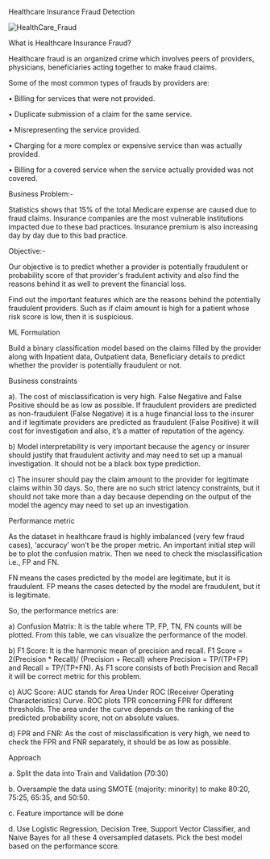 Healthcare Insurance Fraud Detection


![HealthCare_Fraud](https://github.com/abhishekshah25/Healthcare_Fraud/assets/147745895/89925f10-48c0-4691-967d-16004b7d12c0)




What is Healthcare Insurance Fraud?


Healthcare fraud is an organized crime which involves peers of providers, physicians, beneficiaries acting together to make fraud claims.

Some of the most common types of frauds by providers are: 

•	Billing for services that were not provided.

•	Duplicate submission of a claim for the same service. 

•	Misrepresenting the service provided. 

•	Charging for a more complex or expensive service than was actually provided. 

•	Billing for a covered service when the service actually provided was not covered.

Business Problem:-

Statistics shows that 15% of the total Medicare expense are caused due to fraud claims. Insurance companies are the most vulnerable institutions impacted due to these bad practices. Insurance premium is also increasing day by day due to this bad practice.

Objective:-

Our objective is to predict whether a provider is potentially fraudulent or probability score of that provider's fradulent activity and also find the reasons behind it as well to prevent the financial loss.

Find out the important features which are the reasons behind the potentially fraudulent providers. Such as if claim amount is high for a patient whose risk score is low, then it is suspicious.

ML Formulation

Build a binary classification model based on the claims filled by the provider along with Inpatient data, Outpatient data, Beneficiary details to predict whether the provider is potentially fraudulent or not.

Business constraints

a).	The cost of misclassification is very high. False Negative and False Positive should be as low as possible. If fraudulent providers are predicted as non-fraudulent (False Negative) it is a huge financial loss to the insurer and if legitimate providers are predicted as fraudulent (False Positive) it will cost for investigation and also, it’s a matter of reputation of the agency.

b)	Model interpretability is very important because the agency or insurer should justify that fraudulent activity and may need to set up a manual investigation. It should not be a black box type prediction.

c) 	The insurer should pay the claim amount to the provider for legitimate claims within 30 days. So, there are no such strict latency constraints, but it should not take more than a day because depending on the output of the model the agency may need to set up an investigation.

Performance metric

As the dataset in healthcare fraud is highly imbalanced (very few fraud cases), ‘accuracy’ won’t be the proper metric. An important initial step will be to plot the confusion matrix. Then we need to check the misclassification i.e., FP and FN. 

FN means the cases predicted by the model are legitimate, but it is fraudulent. FP means the cases detected by the model are fraudulent, but it is legitimate.

So, the performance metrics are:

a) Confusion Matrix: It is the table where TP, FP, TN, FN counts will be plotted. From this table, we can visualize the performance of the model.

b) F1 Score: It is the harmonic mean of precision and recall.
F1 Score = 2(Precision * Recall)/ (Precision + Recall)
where Precision = TP/(TP+FP) and Recall = TP/(TP+FN). As F1 score consists of both Precision and Recall it will be correct metric for this problem.

c) AUC Score: AUC stands for Area Under ROC (Receiver Operating Characteristics) Curve. ROC plots TPR concerning FPR for different thresholds. The area under the curve depends on the ranking of the predicted probability score, not on absolute values.

d) FPR and FNR: As the cost of misclassification is very high, we need to check the FPR and FNR separately, it should be as low as possible.

Approach

a. 	Split the data into Train and Validation (70:30)

b. 	Oversample the data using SMOTE (majority: minority) to make 80:20, 75:25, 65:35, and 50:50.

c.	Feature importance will be done

d. 	Use Logistic Regression, Decision Tree, Support Vector Classifier, and Naive Bayes for all these 4 oversampled datasets. Pick the best model based on the performance score.
